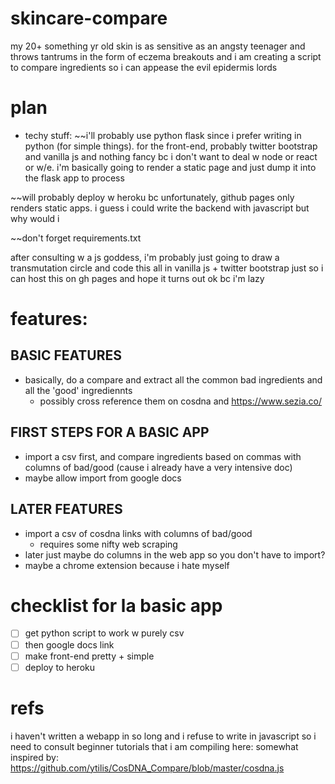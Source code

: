 # skincare-compare
my 20+ something yr old skin is as sensitive as an angsty teenager and throws tantrums in the form of eczema breakouts and i am creating a script to compare ingredients so i can appease the evil epidermis lords

# plan
- techy stuff:
~~i'll probably use python flask since i prefer writing in python (for simple things). for the front-end, probably twitter bootstrap and vanilla js and nothing fancy bc i don't want to deal w node or react or w/e. i'm basically going to render a static page and just dump it into the flask app to process

~~will probably deploy w heroku bc unfortunately, github pages only renders static apps. i guess i could write the backend with javascript but why would i 

~~don't forget requirements.txt

after consulting w a js goddess, i'm probably just going to draw a transmutation circle and code this all in vanilla js + twitter bootstrap just so i can host this on gh pages and hope it turns out ok bc i'm lazy 

# features:
## BASIC FEATURES 
  - basically, do a compare and extract all the common bad ingredients and all the 'good' ingrediennts
     - possibly cross reference them on cosdna and https://www.sezia.co/
 ## FIRST STEPS FOR A BASIC APP
   - import a csv first, and compare ingredients based on commas with columns of bad/good (cause i already have a very intensive doc) 
  - maybe allow import from google docs 
 ## LATER FEATURES 
  - import a csv of cosdna links with columns of bad/good 
    - requires some nifty web scraping
  - later just maybe do columns in the web app so you don't have to import?
  - maybe a chrome extension because i hate myself 


# checklist for la basic app
- [ ] get python script to work w purely csv
- [ ] then google docs link
- [ ] make front-end pretty + simple
- [ ] deploy to heroku 

# refs
i haven't written a webapp in so long and i refuse to write in javascript so i need to consult beginner tutorials that i am compiling here:
somewhat inspired by: https://github.com/ytilis/CosDNA_Compare/blob/master/cosdna.js
